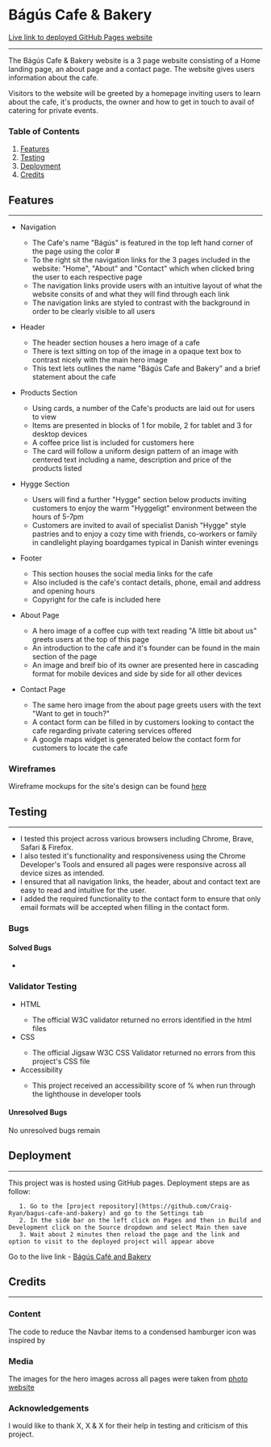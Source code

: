 # Bágús Cafe & Bakery
[Live link to deployed GitHub Pages website](https://craig-ryan.github.io/bagus-cafe-and-bakery/)
<hr>
The Bágús Cafe & Bakery website is a 3 page website consisting of a Home landing page, an about page and a contact page. The website gives users information about the cafe.

Visitors to the website will be greeted by a homepage inviting users to learn about the cafe, it's products, the owner and how to get in touch to avail of catering for private events.

<!-- Am I responsive img here -->

### Table of Contents
1. [Features](#features)
2. [Testing](#testing)
3. [Deployment](#deployment)
4. [Credits](#credits)

## Features
<hr>
<ul>
    <li>Navigation</li>
        <ul>
            <li>The Cafe's name "Bágús" is featured in the top left hand corner of the page using the color #</li>
            <li>To the right sit the navigation links for the 3 pages included in the website: "Home", "About" and "Contact" which when clicked bring the user to each respective page</li>
            <li>The navigation links provide users with an intuitive layout of what the website consits of and what they will find through each link</li>
            <li>The navigation links are styled to contrast with the background in order to be clearly visible to all users</li>
        </ul>
</ul>

<!-- Img of navbar here -->

<ul>
    <li>Header</li>
        <ul>
            <li>The header section houses a hero image of a cafe</li>
            <li>There is text sitting on top of the image in a opaque text box to contrast nicely with the main hero image</li>
            <li>This text lets outlines the name "Bágús Cafe and Bakery" and a brief statement about the cafe</li>
        </ul>
</ul>

<!-- Img of header here -->

<ul>
    <li>Products Section</li>
    <ul>
        <li>Using cards, a number of the Cafe's products are laid out for users to view</li>
        <li>Items are presented in blocks of 1 for mobile, 2 for tablet and 3 for desktop devices</li>
        <li>A coffee price list is included for customers here</li>
        <li>The card will follow a uniform design pattern of an image with centered text including a name, description and price of the products listed</li>
    </ul>
</ul>
<ul>
    <li>Hygge Section</li>
    <ul>
        <li>Users will find a further "Hygge" section below products inviting customers to enjoy the warm "Hyggeligt" environment between the hours of 5-7pm</li>
        <li>Customers are invited to avail of specialist Danish "Hygge" style pastries and to enjoy a cozy time with friends, co-workers or family in candlelight playing boardgames typical in Danish winter evenings</li>
    </ul>
</ul>
<!-- Add products section image here -->
<ul>
    <li>Footer</li>
    <ul>
        <li>This section houses the social media links for the cafe</li>
        <li>Also included is the cafe's contact details, phone, email and address and opening hours</li>
        <li>Copyright for the cafe is included here</li>
    </ul>
</ul>
<!-- Footer img here -->
<ul>
    <li>About Page</li>
    <ul>
        <li>A hero image of a coffee cup with text reading "A little bit about us" greets users at the top of this page</li>
        <li>An introduction to the cafe and it's founder can be found in the main section of the page</li>
        <li>An image and breif bio of its owner are presented here in cascading format for mobile devices and side by side for all other devices</li>
    </ul>
</ul>
<!-- About img here -->
<ul>
    <li>Contact Page</li>
    <ul>
        <li>The same hero image from the about page greets users with the text "Want to get in touch?"</li>
        <li>A contact form can be filled in by customers looking to contact the cafe regarding private catering services offered</li>
        <li>A google maps widget is generated below the contact form for customers to locate the cafe</li>
    </ul>
</ul>

### Wireframes
Wireframe mockups for the site's design can be found [here](link.to.wireframes)
<!-- Contact page img here -->

## Testing
<hr>
<ul>
    <li>I tested this project across various browsers including Chrome, Brave, Safari & Firefox.</li>
    <li>I also tested it's functionality and responsiveness using the Chrome Developer's Tools and ensured all pages were responsive across all device sizes as intended.</li>
    <li>I ensured that all navigation links, the header, about and contact text are easy to read and intuitive for the user.</li>
    <li>I added the required functionality to the contact form to ensure that only email formats will be accepted when filling in the contact form.</li>
</ul>

### Bugs
<h4>Solved Bugs</h4>
<ul>
    <li></li>
</ul>

### Validator Testing
<ul>
    <li>HTML</li>
    <ul>
        <li>The official W3C validator returned no errors identified in the html files</li>
    </ul>
    <li>CSS</li>
    <ul>
        <li>The official Jigsaw W3C CSS Validator returned no errors from this project's CSS file</li>
    </ul>
    <li>Accessibility</li>
    <ul>
        <li>This project received an accessibility score of % when run through the lighthouse in developer tools</li>
    </ul>
</ul>
<!-- Lighthouse img here -->

#### Unresolved Bugs
No unresolved bugs remain
<br>

## Deployment
<hr>

This project was is hosted using GitHub pages. Deployment steps are as follow:

       1. Go to the [project repository](https://github.com/Craig-Ryan/bagus-cafe-and-bakery) and go to the Settings tab
       2. In the side bar on the left click on Pages and then in Build and Development click on the Source dropdown and select Main then save
       3. Wait about 2 minutes then reload the page and the link and option to visit to the deployed project will appear above

Go to the live link - [Bágús Café and Bakery](https://craig-ryan.github.io/bagus-cafe-and-bakery/)

## Credits
<hr>

### Content
The code to reduce the Navbar items to a condensed hamburger icon was inspired by

### Media
The images for the hero images across all pages were taken from [photo website](website.com)

### Acknowledgements
I would like to thank X, X & X for their help in testing and criticism of this project.


